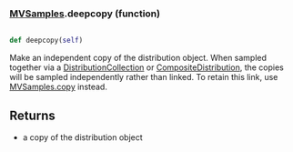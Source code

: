 ### [MVSamples](MVSamples.md).deepcopy (function)


```py

def deepcopy(self)

```



Make an independent copy of the distribution object.  When sampled together
via a [DistributionCollection](DistributionCollection.md) or [CompositeDistribution](CompositeDistribution.md), the copies
will be sampled independently rather than linked.  To retain this link,
use [MVSamples.copy](MVSamples.copy.md) instead.

Returns
----------
* a copy of the distribution object

